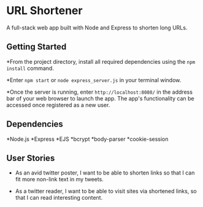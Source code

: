 # URL Shortener
A full-stack web app built with Node and Express to shorten long URLs.

## Getting Started
*From the project directory, install all required dependencies using the `npm install` command.

*Enter `npm start` or `node express_server.js` in your terminal window.

*Once the server is running, enter `http://localhost:8080/` in the address bar of your web browser to launch the app. The app's functionality can be accessed once registered as a new user.

## Dependencies
*Node.js
*Express
*EJS
*bcrypt
*body-parser
*cookie-session

## User Stories
- As an avid twitter poster, I want to be able to shorten links  so that I can fit more non-link text in my tweets.

- As a twitter reader,  I want to be able to visit sites via shortened links, so that I can read interesting content.
